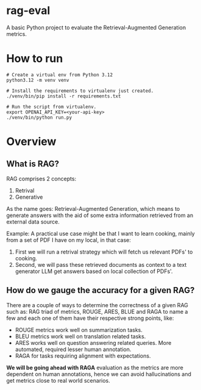 # rag-eval
A basic Python project to evaluate the Retrieval-Augmented Generation metrics.

# How to run
```shell
# Create a virtual env from Python 3.12
python3.12 -m venv venv

# Install the requirements to virtualenv just created.
./venv/bin/pip install -r requirements.txt

# Run the script from virtualenv.
export OPENAI_API_KEY=<your-api-key>
./venv/bin/python run.py
```

# Overview
## What is RAG?
RAG comprises 2 concepts:
1. Retrival
2. Generative

As the name goes: Retrieval-Augmented Generation, which means to generate answers with the aid of some extra 
information retrieved from an external data source. 

Example: A practical use case might be that I want to learn cooking, mainly from a set of PDF I have on my local, in
that case:
1. First we will run a retrival strategy which will fetch us relevant PDFs' to cooking.
2. Second, we will pass these retrieved documents as context to a text generator LLM get answers based 
on local collection of PDFs'.

## How do we gauge the accuracy for a given RAG?
There are a couple of ways to determine the correctness of a given RAG such as: RAG triad of metrics, ROUGE, 
ARES, BLUE and RAGA to name a few and each one of them have their respective strong points, like:
* ROUGE metrics work well on summarization tasks.
* BLEU metrics work well on translation related tasks.
* ARES works well on question answering related queries. More automated, required lesser human annotation.
* RAGA for tasks requiring alignment with expectations.

**We will be going ahead with RAGA** evaluation as the metrics are more dependent on human annotations, hence we can avoid
hallucinations and get metrics close to real world scenarios.
